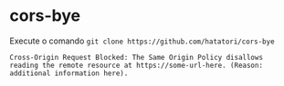 # cors-bye
Execute o comando 
```git clone https://github.com/hatatori/cors-bye```
```
Cross-Origin Request Blocked: The Same Origin Policy disallows
reading the remote resource at https://some-url-here. (Reason:
additional information here).
```
